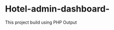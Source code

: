 # Hotel-admin-dashboard-
This project build using PHP
<a herf="http://localhost/hotelpro/index%20-%20Copy.php">Output</a>

